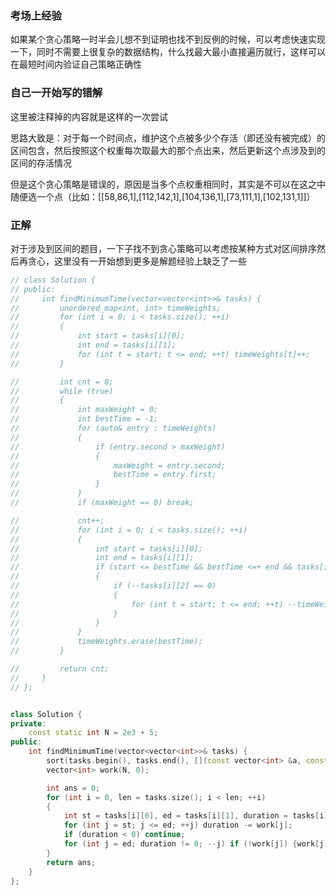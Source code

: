 ### 考场上经验
如果某个贪心策略一时半会儿想不到证明也找不到反例的时候，可以考虑快速实现一下，同时不需要上很复杂的数据结构，什么找最大最小直接遍历就行，这样可以在最短时间内验证自己策略正确性

### 自己一开始写的错解
这里被注释掉的内容就是这样的一次尝试

思路大致是：对于每一个时间点，维护这个点被多少个存活（即还没有被完成）的区间包含，然后按照这个权重每次取最大的那个点出来，然后更新这个点涉及到的区间的存活情况

但是这个贪心策略是错误的，原因是当多个点权重相同时，其实是不可以在这之中随便选一个点（比如：[[58,86,1],[112,142,1],[104,136,1],[73,111,1],[102,131,1]]）

### 正解
对于涉及到区间的题目，一下子找不到贪心策略可以考虑按某种方式对区间排序然后再贪心，这里没有一开始想到更多是解题经验上缺乏了一些

```cpp
// class Solution {
// public:
//     int findMinimumTime(vector<vector<int>>& tasks) {
//         unordered_map<int, int> timeWeights;
//         for (int i = 0; i < tasks.size(); ++i)
//         {
//             int start = tasks[i][0];
//             int end = tasks[i][1];
//             for (int t = start; t <= end; ++t) timeWeights[t]++;
//         }

//         int cnt = 0;
//         while (true)
//         {
//             int maxWeight = 0;
//             int bestTime = -1;
//             for (auto& entry : timeWeights)
//             {
//                 if (entry.second > maxWeight)
//                 {
//                     maxWeight = entry.second;
//                     bestTime = entry.first;
//                 }
//             }
//             if (maxWeight == 0) break;

//             cnt++;
//             for (int i = 0; i < tasks.size(); ++i)
//             {
//                 int start = tasks[i][0];
//                 int end = tasks[i][1];
//                 if (start <= bestTime && bestTime <=+ end && tasks[i][2] > 0)
//                 {
//                     if (--tasks[i][2] == 0)
//                     {
//                         for (int t = start; t <= end; ++t) --timeWeights[t];
//                     }
//                 }
//             }
//             timeWeights.erase(bestTime);
//         }

//         return cnt;
//     }
// };


class Solution {
private:
    const static int N = 2e3 + 5;
public:
    int findMinimumTime(vector<vector<int>>& tasks) {
        sort(tasks.begin(), tasks.end(), [](const vector<int> &a, const vector<int> &b) -> bool {return a[1] < b[1];});
        vector<int> work(N, 0);

        int ans = 0;
        for (int i = 0, len = tasks.size(); i < len; ++i)
        {
            int st = tasks[i][0], ed = tasks[i][1], duration = tasks[i][2];
            for (int j = st; j <= ed; ++j) duration -= work[j];
            if (duration < 0) continue;
            for (int j = ed; duration != 0; --j) if (!work[j]) {work[j] = 1; --duration; ++ans;}
        }
        return ans;
    }
};

```